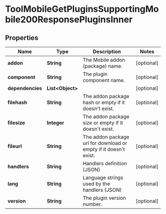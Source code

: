 

# ToolMobileGetPluginsSupportingMobile200ResponsePluginsInner


## Properties

| Name | Type | Description | Notes |
|------------ | ------------- | ------------- | -------------|
|**addon** | **String** | The Mobile addon (package) name. |  [optional] |
|**component** | **String** | The plugin component name. |  [optional] |
|**dependencies** | **List&lt;Object&gt;** |  |  [optional] |
|**filehash** | **String** | The addon package hash or empty if it doesn&#39;t exist. |  [optional] |
|**filesize** | **Integer** | The addon package size or empty if it doesn&#39;t exist. |  [optional] |
|**fileurl** | **String** | The addon package url for download                                                             or empty if it doesn&#39;t exist. |  [optional] |
|**handlers** | **String** | Handlers definition (JSON) |  [optional] |
|**lang** | **String** | Language strings used by the handlers (JSON) |  [optional] |
|**version** | **String** | The plugin version number. |  [optional] |



